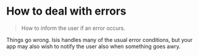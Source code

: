 How to deal with errors
=======================

> How to inform the user if an error occurs.

Things go wrong. Isis handles many of the usual error conditions, but
your app may also wish to notify the user also when something goes awry.
